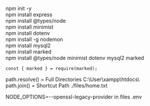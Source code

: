 npm init -y  
npm install express  
npm install @types/node  
npm install minimist  
npm install dotenv  
npm install -g nodemon  
npm install mysql2  
npm install marked  
npm install @types/node minimist dotenv mysql2 marked  
  
```
const { marked } = require(marked);
```
  
path.resolve() = Full Directories C:\User\xampp\htdocs\  
path.join() = Shortcut Path ./files/home.txt  

NODE_OPTIONS=--openssl-legacy-provider in files .env
